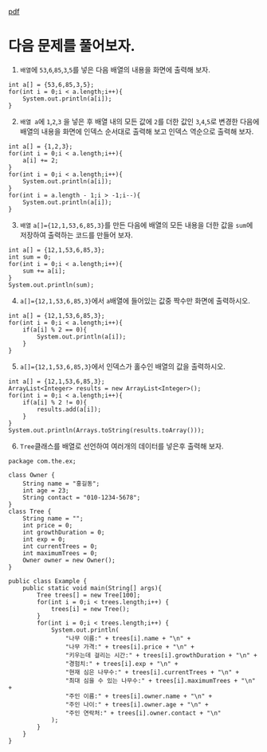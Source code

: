[pdf](./JAVA240812simple148.pdf)
# 다음 문제를 풀어보자.
1. `배열`에 `53`,`6`,`85`,`3`,`5`를 넣은 다음 배열의 내용을 화면에 출력해 보자.
```
int a[] = {53,6,85,3,5};
for(int i = 0;i < a.length;i++){
    System.out.println(a[i]);
}
```
2. `배열 a`에 `1`,`2`,`3` 을 넣은 후 
배열 내의 모든 값에 `2`를 더한 값인 `3`,`4`,`5`로 변경한 다음에 
배열의 내용을 화면에 인덱스 순서대로 출력해 보고 인덱스 역순으로 출력해 보자.
```
int a[] = {1,2,3};
for(int i = 0;i < a.length;i++){
    a[i] += 2;
}
for(int i = 0;i < a.length;i++){
    System.out.println(a[i]);
}
for(int i = a.length - 1;i > -1;i--){
    System.out.println(a[i]);
}

```
3. `배열` `a[]={12,1,53,6,85,3}`를 만든 다음에 배열의 모든 내용을 더한 값을 
`sum`에 저장하여 출력하는 코드를 만들어 보자.
```
int a[] = {12,1,53,6,85,3};
int sum = 0;
for(int i = 0;i < a.length;i++){
    sum += a[i];
}
System.out.println(sum);
```
4. `a[]={12,1,53,6,85,3}`에서 `a`배열에 들어있는 값중 짝수만 화면에 출력하시오.
```
int a[] = {12,1,53,6,85,3};
for(int i = 0;i < a.length;i++){
    if(a[i] % 2 == 0){
        System.out.println(a[i]);
    }
}
```
5. `a[]={12,1,53,6,85,3}`에서 인덱스가 홀수인 배열의 값을 출력하시오.
```
int a[] = {12,1,53,6,85,3};
ArrayList<Integer> results = new ArrayList<Integer>();
for(int i = 0;i < a.length;i++){
    if(a[i] % 2 != 0){
        results.add(a[i]);
    }
}
System.out.println(Arrays.toString(results.toArray()));
```
6. `Tree`클래스를 배열로 선언하여 여러개의 데이터를 넣은후 출력해 보자.
```
package com.the.ex;

class Owner {
    String name = "홍길동";
    int age = 23;
    String contact = "010-1234-5678";
}
class Tree {
    String name = "";
    int price = 0;
    int growthDuration = 0;
    int exp = 0;
    int currentTrees = 0;
    int maximumTrees = 0;
    Owner owner = new Owner();
}

public class Example {
    public static void main(String[] args){
        Tree trees[] = new Tree[100];
        for(int i = 0;i < trees.length;i++) {
        	trees[i] = new Tree();
        }
        for(int i = 0;i < trees.length;i++) {
	        System.out.println(
	            "나무 이름:" + trees[i].name + "\n" + 
	            "나무 가격:" + trees[i].price + "\n" + 
	            "키우는데 걸리는 시간:" + trees[i].growthDuration + "\n" +
	            "경험치:" + trees[i].exp + "\n" +
	            "현재 심은 나무수:" + trees[i].currentTrees + "\n" +
	            "최대 심을 수 있는 나무수:" + trees[i].maximumTrees + "\n" +
	            "주인 이름:" + trees[i].owner.name + "\n" +
	            "주인 나이:" + trees[i].owner.age + "\n" +
	            "주인 연락처:" + trees[i].owner.contact + "\n"
	        );
        }
	}
}

```
